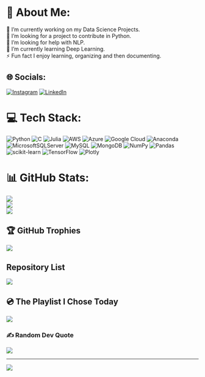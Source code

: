 # 💫 About Me:
🔭 I’m currently working on my Data Science Projects.<br>
👯 I’m looking for a project to contribute in Python.<br>
🤝 I’m looking for help with NLP.<br>
🌱 I’m currently learning Deep Learning.<br>
⚡ Fun fact I enjoy learning, organizing and then documenting.


## 🌐 Socials:
[![Instagram](https://img.shields.io/badge/Instagram-%23E4405F.svg?logo=Instagram&logoColor=white)](https://instagram.com/meetul_agrawal) [![LinkedIn](https://img.shields.io/badge/LinkedIn-%230077B5.svg?logo=linkedin&logoColor=white)](https://linkedin.com/in/meetul-agrawal-75123a1ba) 

# 💻 Tech Stack:
![Python](https://img.shields.io/badge/python-3670A0?style=for-the-badge&logo=python&logoColor=ffdd54) ![C](https://img.shields.io/badge/c-%2300599C.svg?style=for-the-badge&logo=c&logoColor=white) 	![Julia](https://img.shields.io/badge/-Julia-9558B2?style=for-the-badge&logo=julia&logoColor=white) ![AWS](https://img.shields.io/badge/AWS-%23FF9900.svg?style=for-the-badge&logo=amazon-aws&logoColor=white) ![Azure](https://img.shields.io/badge/azure-%230072C6.svg?style=for-the-badge&logo=azure-devops&logoColor=white) ![Google Cloud](https://img.shields.io/badge/Google%20Cloud-%234285F4.svg?style=for-the-badge&logo=google-cloud&logoColor=white) ![Anaconda](https://img.shields.io/badge/Anaconda-%2344A833.svg?style=for-the-badge&logo=anaconda&logoColor=white) ![MicrosoftSQLServer](https://img.shields.io/badge/Microsoft%20SQL%20Sever-CC2927?style=for-the-badge&logo=microsoft%20sql%20server&logoColor=white) ![MySQL](https://img.shields.io/badge/mysql-%2300f.svg?style=for-the-badge&logo=mysql&logoColor=white) ![MongoDB](https://img.shields.io/badge/MongoDB-%234ea94b.svg?style=for-the-badge&logo=mongodb&logoColor=white) ![NumPy](https://img.shields.io/badge/numpy-%23013243.svg?style=for-the-badge&logo=numpy&logoColor=white) ![Pandas](https://img.shields.io/badge/pandas-%23150458.svg?style=for-the-badge&logo=pandas&logoColor=white) ![scikit-learn](https://img.shields.io/badge/scikit--learn-%23F7931E.svg?style=for-the-badge&logo=scikit-learn&logoColor=white) ![TensorFlow](https://img.shields.io/badge/TensorFlow-%23FF6F00.svg?style=for-the-badge&logo=TensorFlow&logoColor=white) ![Plotly](https://img.shields.io/badge/Plotly-%233F4F75.svg?style=for-the-badge&logo=plotly&logoColor=white)
# 📊 GitHub Stats:
![](https://github-readme-stats.vercel.app/api?username=meetul-agrawal&theme=dark)<br/>
![](https://github-readme-streak-stats.herokuapp.com/?user=meetul-agrawal&theme=dark&hide_border=false)<br/>
![](https://github-readme-stats.vercel.app/api/top-langs/?username=meetul-agrawal&theme=dark&hide_border=false&include_all_commits=false&count_private=false&layout=compact)

## 🏆 GitHub Trophies
![](https://github-profile-trophy.vercel.app/?username=meetul-agrawal&theme=radical&no-frame=false&no-bg=false&margin-w=4)

## Repository List
<a href="https://github.com/meetul-Agrawal/Projects">
 <img src="https://img.shields.io/badge/iOS Dev Links Collection-181717?style=for-the-badge&logo=github&logoColor=white"><br>
        </a>

## 💿 The Playlist I Chose Today 
 <a href="https://github.com/meetul-Agrawal/Projects">
<img src="https://img.shields.io/badge/youtube-FF0000?style=for-the-badge&logo=youtube&logoColor=white"><br>
</a>
  

### ✍️ Random Dev Quote
![](https://quotes-github-readme.vercel.app/api?type=horizontal&theme=radical)

---
[![](https://visitcount.itsvg.in/api?id=meetul-agrawal&icon=0&color=0)](https://visitcount.itsvg.in)

<!-- Proudly created with GPRM ( https://gprm.itsvg.in ) -->
